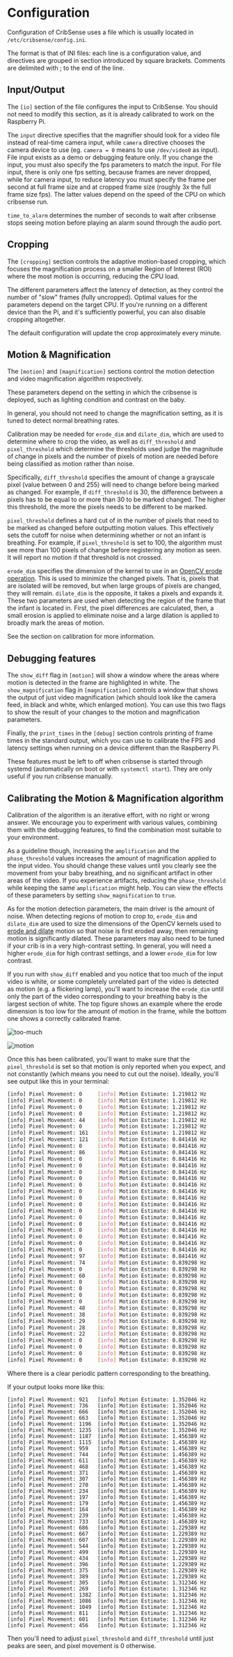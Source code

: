 # Configuration

Configuration of CribSense uses a file which is usually located in `/etc/cribsense/config.ini`.

The format is that of INI files: each line is a configuration value, and directives are grouped in section introduced by square brackets. Comments are delimited with ; to the end of the line.

## Input/Output

The `[io]` section of the file configures the input to CribSense.
You should not need to modify this section, as it is already calibrated to work on the Raspberry Pi.

The `input` directive specifies that the magnifier should look for a video file instead of real-time camera input, while `camera` directive chooses the camera device to use (eg. `camera = 0` means to use `/dev/video0` as input). File input exists as a demo or debugging feature only.
If you change the input, you must also specify the fps parameters to match the input. For file input, there is only one fps setting, because frames are never dropped, while for camera input, to reduce latency you must specify the frame per second at full frame size and at cropped frame size (roughly 3x the full frame size fps). The latter values depend on the speed of the CPU on which cribsense run.

`time_to_alarm` determines the number of seconds to wait after cribsense stops seeing motion before playing an alarm sound through the audio port.

## Cropping

The `[cropping]` section controls the adaptive motion-based cropping, which focuses the magnification process on a smaller Region of Interest (ROI) where the most motion is occurring, reducing the CPU load.

The different parameters affect the latency of detection, as they control the number of "slow" frames (fully uncropped). Optimal values for the parameters depend on the target CPU. If you're running on a different device than the Pi, and it's sufficiently powerful, you can also disable cropping altogether.

The default configuration will update the crop approximately every minute.

## Motion & Magnification

The `[motion]` and `[magnification]` sections control the motion detection and video magnification algorithm respectively.

These parameters depend on the setting in which the cribsense is deployed, such as lighting condition and contrast on the baby.

In general, you should not need to change the magnification setting, as it is tuned to detect normal breathing rates.

Calibration may be needed for `erode_dim` and `dilate_dim`, which are used to determine where to crop the video, as well as `diff_threshold` and `pixel_threshold` which determine the thresholds used judge the magnitude of change in pixels and the number of pixels of motion are needed before being classified as motion rather than noise.

Specifically, `diff_threshold` specifies the amount of change a grayscale pixel (value between 0 and 255) will need to change before being marked as changed. For example, if `diff_threshold` is 30, the difference between a pixels has to be equal to or more than 30 to be marked changed. The higher this threshold, the more the pixels needs to be different to be marked.

`pixel_threshold` defines a hard cut of in the number of pixels that need to be marked as changed before outputting motion values. This effectively sets the cutoff for noise when determining whether or not an infant is breathing. For example, if `pixel_threshold` is set to 100, the algorithm must see more than 100 pixels of change before registering any motion as seen. It will report no motion if that threshold is not crossed.

`erode_dim` specifies the dimension of the kernel to use in an [OpenCV erode operation](http://docs.opencv.org/2.4/doc/tutorials/imgproc/erosion_dilatation/erosion_dilatation.html). This is used to minimize the changed pixels. That is, pixels that are isolated will be removed, but when large groups of pixels are changed, they will remain. `dilate_dim` is the opposite, it takes a pixels and expands it. These two parameters are used when detecting the region of the frame that the infant is located in. First, the pixel differences are calculated, then, a small erosion is applied to eliminate noise and a large dilation is applied to broadly mark the areas of motion.

See the section on calibration for more information.

## Debugging features

The `show_diff` flag in `[motion]` will show a window where the areas where motion is detected in the frame are highlighted in white. The `show_magnification` flag in `[magnification]` controls a window that shows the output of just video magnification (which should look like the camera feed, in black and white, which enlarged motion).
You can use this two flags to show the result of your changes to the motion and magnification parameters.

Finally, the `print_times` in the `[debug]` section controls printing of frame times in the standard output, which you can use to calibrate the FPS and latency settings when running on a device different than the Raspberry Pi.

These features must be left to off when cribsense is started through systemd (automatically on boot or with `systemctl start`). They are only useful if you run cribsense manually.

## Calibrating the Motion & Magnification algorithm

Calibration of the algorithm is an iterative effort, with no right or wrong answer. We encourage you to experiment with various values, combining them with the debugging features, to find the combination most suitable to your environment.

As a guideline though, increasing the `amplification` and the `phase_threshold` values increases the amount of magnification applied to the input video. You should change these values until you clearly see the movement from your baby breathing, and no significant artifact in other areas of the video. If you experience artifacts, reducing the `phase_threshold` while keeping the same `amplification` might help. You can view the effects of these parameters by setting `show_magnification` to `true`.

As for the motion detection parameters, the main driver is the amount of noise. When detecting regions of motion to crop to, `erode_dim` and `dilate_dim` are used to size the dimensions of the OpenCV kernels used to [erode and dilate](http://docs.opencv.org/2.4/doc/tutorials/imgproc/erosion_dilatation/erosion_dilatation.html) motion so that noise is first eroded away, then remaining motion is significantly dilated. These parameters may also need to be tuned if your crib is in a very high-contrast setting. In general, you will need a higher `erode_dim` for high contrast settings, and a lower `erode_dim` for low contrast.

If you run with `show_diff` enabled and you notice that too much of the input video is white, or some completely unrelated part of the video is detected as motion (e.g. a flickering lamp), you'll want to increase the `erode_dim` until only the part of the video corresponding to your breathing baby is the largest section of white. The top figure shows an example where the erode dimension is too low for the amount of motion in the frame, while the bottom one shows a correctly calibrated frame.

![too-much](../img/too-much-motion.png)

![motion](../img/motion.png)

Once this has been calibrated, you'll want to make sure that the `pixel_threshold` is set so that motion is only reported when you expect, and not constantly (which means you need to cut out the noise). Ideally, you'll see output like this in your terminal:

```sh
[info] Pixel Movement: 0	 [info] Motion Estimate: 1.219812 Hz
[info] Pixel Movement: 0	 [info] Motion Estimate: 1.219812 Hz
[info] Pixel Movement: 0	 [info] Motion Estimate: 1.219812 Hz
[info] Pixel Movement: 0	 [info] Motion Estimate: 1.219812 Hz
[info] Pixel Movement: 44	 [info] Motion Estimate: 1.219812 Hz
[info] Pixel Movement: 0	 [info] Motion Estimate: 1.219812 Hz
[info] Pixel Movement: 161	 [info] Motion Estimate: 1.219812 Hz
[info] Pixel Movement: 121	 [info] Motion Estimate: 0.841416 Hz
[info] Pixel Movement: 0	 [info] Motion Estimate: 0.841416 Hz
[info] Pixel Movement: 86	 [info] Motion Estimate: 0.841416 Hz
[info] Pixel Movement: 0	 [info] Motion Estimate: 0.841416 Hz
[info] Pixel Movement: 0	 [info] Motion Estimate: 0.841416 Hz
[info] Pixel Movement: 0	 [info] Motion Estimate: 0.841416 Hz
[info] Pixel Movement: 0	 [info] Motion Estimate: 0.841416 Hz
[info] Pixel Movement: 0	 [info] Motion Estimate: 0.841416 Hz
[info] Pixel Movement: 0	 [info] Motion Estimate: 0.841416 Hz
[info] Pixel Movement: 0	 [info] Motion Estimate: 0.841416 Hz
[info] Pixel Movement: 0	 [info] Motion Estimate: 0.841416 Hz
[info] Pixel Movement: 0	 [info] Motion Estimate: 0.841416 Hz
[info] Pixel Movement: 0	 [info] Motion Estimate: 0.841416 Hz
[info] Pixel Movement: 0	 [info] Motion Estimate: 0.841416 Hz
[info] Pixel Movement: 0	 [info] Motion Estimate: 0.841416 Hz
[info] Pixel Movement: 0	 [info] Motion Estimate: 0.841416 Hz
[info] Pixel Movement: 0	 [info] Motion Estimate: 0.841416 Hz
[info] Pixel Movement: 0	 [info] Motion Estimate: 0.841416 Hz
[info] Pixel Movement: 97	 [info] Motion Estimate: 0.841416 Hz
[info] Pixel Movement: 74	 [info] Motion Estimate: 0.839298 Hz
[info] Pixel Movement: 0	 [info] Motion Estimate: 0.839298 Hz
[info] Pixel Movement: 60	 [info] Motion Estimate: 0.839298 Hz
[info] Pixel Movement: 0	 [info] Motion Estimate: 0.839298 Hz
[info] Pixel Movement: 0	 [info] Motion Estimate: 0.839298 Hz
[info] Pixel Movement: 0	 [info] Motion Estimate: 0.839298 Hz
[info] Pixel Movement: 0	 [info] Motion Estimate: 0.839298 Hz
[info] Pixel Movement: 48	 [info] Motion Estimate: 0.839298 Hz
[info] Pixel Movement: 38	 [info] Motion Estimate: 0.839298 Hz
[info] Pixel Movement: 29	 [info] Motion Estimate: 0.839298 Hz
[info] Pixel Movement: 28	 [info] Motion Estimate: 0.839298 Hz
[info] Pixel Movement: 22	 [info] Motion Estimate: 0.839298 Hz
[info] Pixel Movement: 0	 [info] Motion Estimate: 0.839298 Hz
[info] Pixel Movement: 0	 [info] Motion Estimate: 0.839298 Hz
[info] Pixel Movement: 0	 [info] Motion Estimate: 0.839298 Hz
[info] Pixel Movement: 0	 [info] Motion Estimate: 0.839298 Hz
```
Where there is a clear periodic pattern corresponding to the breathing.

If your output looks more like this:

```
[info] Pixel Movement: 921	 [info] Motion Estimate: 1.352046 Hz
[info] Pixel Movement: 736	 [info] Motion Estimate: 1.352046 Hz
[info] Pixel Movement: 666	 [info] Motion Estimate: 1.352046 Hz
[info] Pixel Movement: 663	 [info] Motion Estimate: 1.352046 Hz
[info] Pixel Movement: 1196	 [info] Motion Estimate: 1.352046 Hz
[info] Pixel Movement: 1235	 [info] Motion Estimate: 1.352046 Hz
[info] Pixel Movement: 1187	 [info] Motion Estimate: 1.456389 Hz
[info] Pixel Movement: 1115	 [info] Motion Estimate: 1.456389 Hz
[info] Pixel Movement: 959	 [info] Motion Estimate: 1.456389 Hz
[info] Pixel Movement: 744	 [info] Motion Estimate: 1.456389 Hz
[info] Pixel Movement: 611	 [info] Motion Estimate: 1.456389 Hz
[info] Pixel Movement: 468	 [info] Motion Estimate: 1.456389 Hz
[info] Pixel Movement: 371	 [info] Motion Estimate: 1.456389 Hz
[info] Pixel Movement: 307	 [info] Motion Estimate: 1.456389 Hz
[info] Pixel Movement: 270	 [info] Motion Estimate: 1.456389 Hz
[info] Pixel Movement: 234	 [info] Motion Estimate: 1.456389 Hz
[info] Pixel Movement: 197	 [info] Motion Estimate: 1.456389 Hz
[info] Pixel Movement: 179	 [info] Motion Estimate: 1.456389 Hz
[info] Pixel Movement: 164	 [info] Motion Estimate: 1.456389 Hz
[info] Pixel Movement: 239	 [info] Motion Estimate: 1.456389 Hz
[info] Pixel Movement: 733	 [info] Motion Estimate: 1.456389 Hz
[info] Pixel Movement: 686	 [info] Motion Estimate: 1.229389 Hz
[info] Pixel Movement: 667	 [info] Motion Estimate: 1.229389 Hz
[info] Pixel Movement: 607	 [info] Motion Estimate: 1.229389 Hz
[info] Pixel Movement: 544	 [info] Motion Estimate: 1.229389 Hz
[info] Pixel Movement: 499	 [info] Motion Estimate: 1.229389 Hz
[info] Pixel Movement: 434	 [info] Motion Estimate: 1.229389 Hz
[info] Pixel Movement: 396	 [info] Motion Estimate: 1.229389 Hz
[info] Pixel Movement: 375	 [info] Motion Estimate: 1.229389 Hz
[info] Pixel Movement: 389	 [info] Motion Estimate: 1.229389 Hz
[info] Pixel Movement: 305	 [info] Motion Estimate: 1.312346 Hz
[info] Pixel Movement: 269	 [info] Motion Estimate: 1.312346 Hz
[info] Pixel Movement: 1382	 [info] Motion Estimate: 1.312346 Hz
[info] Pixel Movement: 1086	 [info] Motion Estimate: 1.312346 Hz
[info] Pixel Movement: 1049	 [info] Motion Estimate: 1.312346 Hz
[info] Pixel Movement: 811	 [info] Motion Estimate: 1.312346 Hz
[info] Pixel Movement: 601	 [info] Motion Estimate: 1.312346 Hz
[info] Pixel Movement: 456	 [info] Motion Estimate: 1.312346 Hz
```
Then you'll need to adjust `pixel_threshold` and `diff_threshold` until just peaks are seen, and pixel movement is 0 otherwise.
